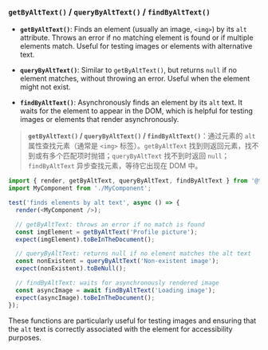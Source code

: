 ### `getByAltText()` / `queryByAltText()` / `findByAltText()`

- **`getByAltText()`**: Finds an element (usually an image, `<img>`) by its `alt` attribute. Throws an error if no matching element is found or if multiple elements match. Useful for testing images or elements with alternative text.

- **`queryByAltText()`**: Similar to `getByAltText()`, but returns `null` if no element matches, without throwing an error. Useful when the element might not exist.

- **`findByAltText()`**: Asynchronously finds an element by its `alt` text. It waits for the element to appear in the DOM, which is helpful for testing images or elements that render asynchronously.

> **`getByAltText()` / `queryByAltText()` / `findByAltText()`**：通过元素的 `alt` 属性查找元素（通常是 `<img>` 标签）。`getByAltText` 找到则返回元素，找不到或有多个匹配项时抛错；`queryByAltText` 找不到时返回 `null`；`findByAltText` 异步查找元素，等待它出现在 DOM 中。

```js
import { render, getByAltText, queryByAltText, findByAltText } from '@testing-library/react';
import MyComponent from './MyComponent';

test('finds elements by alt text', async () => {
  render(<MyComponent />);

  // getByAltText: throws an error if no match is found
  const imgElement = getByAltText('Profile picture');
  expect(imgElement).toBeInTheDocument();

  // queryByAltText: returns null if no element matches the alt text
  const nonExistent = queryByAltText('Non-existent image');
  expect(nonExistent).toBeNull();

  // findByAltText: waits for asynchronously rendered image
  const asyncImage = await findByAltText('Loading image');
  expect(asyncImage).toBeInTheDocument();
});
```

These functions are particularly useful for testing images and ensuring that the `alt` text is correctly associated with the element for accessibility purposes.